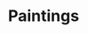 ---
layout: paintings
title: Paintings
permalink: /paintings/
type: paintings
series:
- title: lewisham
  description: a
 



- title: bambinart
  description: a

  

- title: landscape
  description: a

  
 
- title: tokyo
  description: a

  

- title: pop
  description: 


- title: blackandwhite
  description:



- title: berlin 
  description:  








---